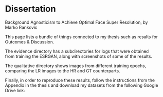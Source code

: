 # Dissertation

Background Agnosticism to Achieve Optimal Face Super Resolution, by Marko Rankovic

This page lists a bundle of things connected to my thesis such as results for Outcomes & Discussion.

The evidence directory has a subdirectories for logs that were obtained from training the ESRGAN, along with screenshots of some of the results.

The qualitative directory shows images from different training epochs, comparing the LR images to the HR and GT counterparts.

Finally, in order to reproduce these results, follow the instructions from the Appendix in the thesis and download my datasets from the following Google Drive link:
